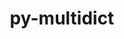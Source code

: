 ---
title: "py-multidict"
layout: cache
categories: [package, develop]
meta: {"compilers": ["apple-clang@16.0.0", "gcc@11.4.0", "gcc@13.2.0", "intel-oneapi-compilers@2025.1.0"], "num_specs": 116, "num_specs_by_stack": {"e4s": 24, "e4s-oneapi": 16, "ml-darwin-aarch64-mps": 24, "ml-linux-aarch64-cpu": 27, "ml-linux-aarch64-cuda": 26, "ml-linux-x86_64-cpu": 24, "ml-linux-x86_64-cuda": 23, "root": 116}, "oss": ["sequoia", "ubuntu22.04", "ubuntu24.04"], "platforms": ["darwin", "linux"], "stacks": ["e4s", "e4s-oneapi", "ml-darwin-aarch64-mps", "ml-linux-aarch64-cpu", "ml-linux-aarch64-cuda", "ml-linux-x86_64-cpu", "ml-linux-x86_64-cuda", "root"], "targets": ["aarch64", "x86_64_v3"], "versions": ["6.1.0"]}
spec_details: [{"compiler": "apple-clang@16.0.0", "hash": "2tgnxc34lmldx4rhbsmenmxaoje6n3j4", "os": "sequoia", "platform": "darwin", "size": "-", "stacks": ["ml-darwin-aarch64-mps", "root"], "target": "aarch64", "variants": ["build_system=python_pip"], "versions": ["6.1.0"]}, {"compiler": "gcc@13.2.0", "hash": "2va2ibvbxt6j2ukpm52msha675q4cvab", "os": "ubuntu24.04", "platform": "linux", "size": "-", "stacks": ["ml-linux-x86_64-cpu", "ml-linux-x86_64-cuda", "root"], "target": "x86_64_v3", "variants": ["build_system=python_pip"], "versions": ["6.1.0"]}, {"compiler": "gcc@13.2.0", "hash": "33hrviraccmvyodtfkphtlvncyhm4t7p", "os": "ubuntu24.04", "platform": "linux", "size": "-", "stacks": ["ml-linux-x86_64-cpu", "ml-linux-x86_64-cuda", "root"], "target": "x86_64_v3", "variants": ["build_system=python_pip"], "versions": ["6.1.0"]}, {"compiler": "gcc@13.2.0", "hash": "3ah2ea64dt2uaa2uca6se5rdbn77mega", "os": "ubuntu24.04", "platform": "linux", "size": "-", "stacks": ["ml-linux-x86_64-cpu", "ml-linux-x86_64-cuda", "root"], "target": "x86_64_v3", "variants": ["build_system=python_pip"], "versions": ["6.1.0"]}, {"compiler": "gcc@13.2.0", "hash": "3bz5fzdyqzo3fp2axv5xdyn2gcz6bnww", "os": "ubuntu24.04", "platform": "linux", "size": "-", "stacks": ["ml-linux-aarch64-cpu", "ml-linux-aarch64-cuda", "root"], "target": "aarch64", "variants": ["build_system=python_pip"], "versions": ["6.1.0"]}, {"compiler": "gcc@11.4.0", "hash": "3pmbusjvxtrkkvn25bnghmc74nk5qlct", "os": "ubuntu22.04", "platform": "linux", "size": "-", "stacks": ["e4s", "root"], "target": "x86_64_v3", "variants": ["build_system=python_pip"], "versions": ["6.1.0"]}, {"compiler": "gcc@13.2.0", "hash": "42t2l36wymckis6qmndj5xgczqogfqoz", "os": "ubuntu24.04", "platform": "linux", "size": "-", "stacks": ["ml-linux-x86_64-cpu", "ml-linux-x86_64-cuda", "root"], "target": "x86_64_v3", "variants": ["build_system=python_pip"], "versions": ["6.1.0"]}, {"compiler": "gcc@13.2.0", "hash": "4gabp43ad5nb7knwav3uq4gl5becxvej", "os": "ubuntu24.04", "platform": "linux", "size": "-", "stacks": ["ml-linux-aarch64-cuda", "root"], "target": "aarch64", "variants": ["build_system=python_pip"], "versions": ["6.1.0"]}, {"compiler": "apple-clang@16.0.0", "hash": "4mokbtzc6wlyyqr72vmq4tlsxhodns2b", "os": "sequoia", "platform": "darwin", "size": "-", "stacks": ["ml-darwin-aarch64-mps", "root"], "target": "aarch64", "variants": ["build_system=python_pip"], "versions": ["6.1.0"]}, {"compiler": "gcc@11.4.0", "hash": "4nvkiuw36b2paniqnoa5ky5tny64vaur", "os": "ubuntu22.04", "platform": "linux", "size": "-", "stacks": ["e4s", "root"], "target": "x86_64_v3", "variants": ["build_system=python_pip"], "versions": ["6.1.0"]}, {"compiler": "gcc@13.2.0", "hash": "52ymrri5v2ne7yextjh2loshk4kdzkx6", "os": "ubuntu24.04", "platform": "linux", "size": "-", "stacks": ["ml-linux-aarch64-cpu", "ml-linux-aarch64-cuda", "root"], "target": "aarch64", "variants": ["build_system=python_pip"], "versions": ["6.1.0"]}, {"compiler": "gcc@11.4.0", "hash": "5azjikawqce7v7z4hcijyqsjye7mykh7", "os": "ubuntu22.04", "platform": "linux", "size": "-", "stacks": ["e4s", "root"], "target": "x86_64_v3", "variants": ["build_system=python_pip"], "versions": ["6.1.0"]}, {"compiler": "gcc@11.4.0", "hash": "5nenvuexyk4mca2vmra6m6mhwkvvyozl", "os": "ubuntu22.04", "platform": "linux", "size": "-", "stacks": ["e4s", "root"], "target": "x86_64_v3", "variants": ["build_system=python_pip"], "versions": ["6.1.0"]}, {"compiler": "gcc@13.2.0", "hash": "67jgqr734bst5lge2qoti7xl5nsnpdef", "os": "ubuntu24.04", "platform": "linux", "size": "-", "stacks": ["ml-linux-x86_64-cpu", "ml-linux-x86_64-cuda", "root"], "target": "x86_64_v3", "variants": ["build_system=python_pip"], "versions": ["6.1.0"]}, {"compiler": "gcc@11.4.0", "hash": "6fjoemn2gx74i53z7heeiwn3m4dqdd2m", "os": "ubuntu22.04", "platform": "linux", "size": "-", "stacks": ["e4s", "root"], "target": "x86_64_v3", "variants": ["build_system=python_pip"], "versions": ["6.1.0"]}, {"compiler": "intel-oneapi-compilers@2025.1.0", "hash": "6oyuwcrb5fovk3dpeggmiem3ps3nisuc", "os": "ubuntu22.04", "platform": "linux", "size": "-", "stacks": ["e4s-oneapi", "root"], "target": "x86_64_v3", "variants": ["build_system=python_pip"], "versions": ["6.1.0"]}, {"compiler": "gcc@11.4.0", "hash": "75jcircxvfwsil27laooxcw5jfmulwd2", "os": "ubuntu22.04", "platform": "linux", "size": "-", "stacks": ["e4s", "root"], "target": "x86_64_v3", "variants": ["build_system=python_pip"], "versions": ["6.1.0"]}, {"compiler": "gcc@11.4.0", "hash": "76vbwbauxber6ctwomf4motar4qaue6w", "os": "ubuntu22.04", "platform": "linux", "size": "-", "stacks": ["e4s", "root"], "target": "x86_64_v3", "variants": ["build_system=python_pip"], "versions": ["6.1.0"]}, {"compiler": "apple-clang@16.0.0", "hash": "77edr4435tvjsn7ey4hcueddezl376ih", "os": "sequoia", "platform": "darwin", "size": "-", "stacks": ["ml-darwin-aarch64-mps", "root"], "target": "aarch64", "variants": ["build_system=python_pip"], "versions": ["6.1.0"]}, {"compiler": "gcc@13.2.0", "hash": "7eqnopex7rh6tlalxfr5bolth4too3gl", "os": "ubuntu24.04", "platform": "linux", "size": "-", "stacks": ["ml-linux-aarch64-cpu", "ml-linux-aarch64-cuda", "root"], "target": "aarch64", "variants": ["build_system=python_pip"], "versions": ["6.1.0"]}, {"compiler": "gcc@13.2.0", "hash": "7kk5vsoixrzsmd4rxbat32syy2qx4oel", "os": "ubuntu24.04", "platform": "linux", "size": "-", "stacks": ["ml-linux-aarch64-cpu", "root"], "target": "aarch64", "variants": ["build_system=python_pip"], "versions": ["6.1.0"]}, {"compiler": "gcc@13.2.0", "hash": "7m3phdfl6ctmlangcyn5aldatgr7axar", "os": "ubuntu24.04", "platform": "linux", "size": "-", "stacks": ["ml-linux-aarch64-cpu", "root"], "target": "aarch64", "variants": ["build_system=python_pip"], "versions": ["6.1.0"]}, {"compiler": "intel-oneapi-compilers@2025.1.0", "hash": "7ocq7idfs2vggqxopm5arbjdbb2yhjlc", "os": "ubuntu22.04", "platform": "linux", "size": "-", "stacks": ["e4s-oneapi", "root"], "target": "x86_64_v3", "variants": ["build_system=python_pip"], "versions": ["6.1.0"]}, {"compiler": "gcc@13.2.0", "hash": "7wesha7yb6nsyf24xo3xoncs7qf6lvir", "os": "ubuntu24.04", "platform": "linux", "size": "-", "stacks": ["ml-linux-aarch64-cpu", "ml-linux-aarch64-cuda", "root"], "target": "aarch64", "variants": ["build_system=python_pip"], "versions": ["6.1.0"]}, {"compiler": "gcc@11.4.0", "hash": "7ymr7t2xpn2ze3ndzbuoli43daroyq5c", "os": "ubuntu22.04", "platform": "linux", "size": "-", "stacks": ["e4s", "root"], "target": "x86_64_v3", "variants": ["build_system=python_pip"], "versions": ["6.1.0"]}, {"compiler": "gcc@13.2.0", "hash": "a3zpufbcipnp455ert2bhmelgx4zsg4v", "os": "ubuntu24.04", "platform": "linux", "size": "-", "stacks": ["ml-linux-aarch64-cpu", "ml-linux-aarch64-cuda", "root"], "target": "aarch64", "variants": ["build_system=python_pip"], "versions": ["6.1.0"]}, {"compiler": "gcc@11.4.0", "hash": "a45s55v5gpjj2cpt4vofickivw2bxrl5", "os": "ubuntu22.04", "platform": "linux", "size": "-", "stacks": ["e4s", "root"], "target": "x86_64_v3", "variants": ["build_system=python_pip"], "versions": ["6.1.0"]}, {"compiler": "gcc@11.4.0", "hash": "a7gqqa5apzc4htgjzfrhlfbnh7bwo4t7", "os": "ubuntu22.04", "platform": "linux", "size": "-", "stacks": ["e4s", "root"], "target": "x86_64_v3", "variants": ["build_system=python_pip"], "versions": ["6.1.0"]}, {"compiler": "apple-clang@16.0.0", "hash": "ayr7u6p3xi2b7oqbem557uul2l5o7oam", "os": "sequoia", "platform": "darwin", "size": "-", "stacks": ["ml-darwin-aarch64-mps", "root"], "target": "aarch64", "variants": ["build_system=python_pip"], "versions": ["6.1.0"]}, {"compiler": "gcc@11.4.0", "hash": "bgkhot24xbycwuloexymmf34aysceibx", "os": "ubuntu22.04", "platform": "linux", "size": "-", "stacks": ["e4s", "root"], "target": "x86_64_v3", "variants": ["build_system=python_pip"], "versions": ["6.1.0"]}, {"compiler": "apple-clang@16.0.0", "hash": "byn5pohk5f2epd2ntp5pme6pdzueppeo", "os": "sequoia", "platform": "darwin", "size": "-", "stacks": ["ml-darwin-aarch64-mps", "root"], "target": "aarch64", "variants": ["build_system=python_pip"], "versions": ["6.1.0"]}, {"compiler": "gcc@11.4.0", "hash": "c2oehcqewgkwx7zexdxudjnay3mymrct", "os": "ubuntu22.04", "platform": "linux", "size": "-", "stacks": ["e4s", "root"], "target": "x86_64_v3", "variants": ["build_system=python_pip"], "versions": ["6.1.0"]}, {"compiler": "apple-clang@16.0.0", "hash": "c6zrj6so2smgzifxidqj3oq2uw3qmuvr", "os": "sequoia", "platform": "darwin", "size": "-", "stacks": ["ml-darwin-aarch64-mps", "root"], "target": "aarch64", "variants": ["build_system=python_pip"], "versions": ["6.1.0"]}, {"compiler": "apple-clang@16.0.0", "hash": "ca4hvtrpepqh3isqmxmm4egwcmgcdnlj", "os": "sequoia", "platform": "darwin", "size": "-", "stacks": ["ml-darwin-aarch64-mps", "root"], "target": "aarch64", "variants": ["build_system=python_pip"], "versions": ["6.1.0"]}, {"compiler": "apple-clang@16.0.0", "hash": "cgqxxiwzwszxnxdgmgb66j3vxmwqoih6", "os": "sequoia", "platform": "darwin", "size": "-", "stacks": ["ml-darwin-aarch64-mps", "root"], "target": "aarch64", "variants": ["build_system=python_pip"], "versions": ["6.1.0"]}, {"compiler": "gcc@13.2.0", "hash": "cim6vovbif7dgrrgxw3r4lmaaepplhft", "os": "ubuntu24.04", "platform": "linux", "size": "-", "stacks": ["ml-linux-aarch64-cpu", "ml-linux-aarch64-cuda", "root"], "target": "aarch64", "variants": ["build_system=python_pip"], "versions": ["6.1.0"]}, {"compiler": "apple-clang@16.0.0", "hash": "cjhlrze4zer4yo62hvcofrmqep54sik7", "os": "sequoia", "platform": "darwin", "size": "-", "stacks": ["ml-darwin-aarch64-mps", "root"], "target": "aarch64", "variants": ["build_system=python_pip"], "versions": ["6.1.0"]}, {"compiler": "gcc@13.2.0", "hash": "cq5mopmoriijdwkcr7v3wvodcwzzaycq", "os": "ubuntu24.04", "platform": "linux", "size": "-", "stacks": ["ml-linux-x86_64-cpu", "ml-linux-x86_64-cuda", "root"], "target": "x86_64_v3", "variants": ["build_system=python_pip"], "versions": ["6.1.0"]}, {"compiler": "gcc@13.2.0", "hash": "d2a36bmpn3abaedyczqjzoabyoguqsun", "os": "ubuntu24.04", "platform": "linux", "size": "-", "stacks": ["ml-linux-x86_64-cpu", "ml-linux-x86_64-cuda", "root"], "target": "x86_64_v3", "variants": ["build_system=python_pip"], "versions": ["6.1.0"]}, {"compiler": "apple-clang@16.0.0", "hash": "dchg2ozxt4teah6utorfc5h7zvrxcmkq", "os": "sequoia", "platform": "darwin", "size": "-", "stacks": ["ml-darwin-aarch64-mps", "root"], "target": "aarch64", "variants": ["build_system=python_pip"], "versions": ["6.1.0"]}, {"compiler": "gcc@13.2.0", "hash": "dnut7mnvnplonxya5qflrwtqtzqhqz2i", "os": "ubuntu24.04", "platform": "linux", "size": "-", "stacks": ["ml-linux-aarch64-cpu", "ml-linux-aarch64-cuda", "root"], "target": "aarch64", "variants": ["build_system=python_pip"], "versions": ["6.1.0"]}, {"compiler": "gcc@11.4.0", "hash": "dvhrs5z2bsee42rio4vo47qoc6kwriqw", "os": "ubuntu22.04", "platform": "linux", "size": "-", "stacks": ["e4s", "root"], "target": "x86_64_v3", "variants": ["build_system=python_pip"], "versions": ["6.1.0"]}, {"compiler": "gcc@13.2.0", "hash": "dx6krgcrcoszbs74ze4dzewk56cy7yf5", "os": "ubuntu24.04", "platform": "linux", "size": "-", "stacks": ["ml-linux-aarch64-cpu", "ml-linux-aarch64-cuda", "root"], "target": "aarch64", "variants": ["build_system=python_pip"], "versions": ["6.1.0"]}, {"compiler": "intel-oneapi-compilers@2025.1.0", "hash": "e7kxq66fbdvowh7pgpsvtotphpsr2euz", "os": "ubuntu22.04", "platform": "linux", "size": "-", "stacks": ["e4s-oneapi", "root"], "target": "x86_64_v3", "variants": ["build_system=python_pip"], "versions": ["6.1.0"]}, {"compiler": "apple-clang@16.0.0", "hash": "eloxkwzddb46ezlr4r3yjguwsr77duaf", "os": "sequoia", "platform": "darwin", "size": "-", "stacks": ["ml-darwin-aarch64-mps", "root"], "target": "aarch64", "variants": ["build_system=python_pip"], "versions": ["6.1.0"]}, {"compiler": "gcc@13.2.0", "hash": "eqcaxcq4oqbsr5jwh6gobnxqwawi5pvi", "os": "ubuntu24.04", "platform": "linux", "size": "-", "stacks": ["ml-linux-x86_64-cpu", "ml-linux-x86_64-cuda", "root"], "target": "x86_64_v3", "variants": ["build_system=python_pip"], "versions": ["6.1.0"]}, {"compiler": "intel-oneapi-compilers@2025.1.0", "hash": "fdcsyzgqozishznps22attpsidfans6g", "os": "ubuntu22.04", "platform": "linux", "size": "-", "stacks": ["e4s-oneapi", "root"], "target": "x86_64_v3", "variants": ["build_system=python_pip"], "versions": ["6.1.0"]}, {"compiler": "gcc@13.2.0", "hash": "fmkrxopip3s5nvw6ajka4u437pjakgm5", "os": "ubuntu24.04", "platform": "linux", "size": "-", "stacks": ["ml-linux-aarch64-cpu", "ml-linux-aarch64-cuda", "root"], "target": "aarch64", "variants": ["build_system=python_pip"], "versions": ["6.1.0"]}, {"compiler": "gcc@11.4.0", "hash": "fmtd7mmyy6t5jgaytbbuaocew4iblcn4", "os": "ubuntu22.04", "platform": "linux", "size": "-", "stacks": ["e4s", "root"], "target": "x86_64_v3", "variants": ["build_system=python_pip"], "versions": ["6.1.0"]}, {"compiler": "gcc@11.4.0", "hash": "fnhslgytx73464ljdcr37rg6b3o7cqcv", "os": "ubuntu22.04", "platform": "linux", "size": "-", "stacks": ["e4s", "root"], "target": "x86_64_v3", "variants": ["build_system=python_pip"], "versions": ["6.1.0"]}, {"compiler": "gcc@11.4.0", "hash": "g27qbe3zl3dfyqcsdrnm3vwvctauyg5p", "os": "ubuntu22.04", "platform": "linux", "size": "-", "stacks": ["e4s", "root"], "target": "x86_64_v3", "variants": ["build_system=python_pip"], "versions": ["6.1.0"]}, {"compiler": "intel-oneapi-compilers@2025.1.0", "hash": "gbejidm74h3mzvnr4jrdm5f5iyfs5eia", "os": "ubuntu22.04", "platform": "linux", "size": "-", "stacks": ["e4s-oneapi", "root"], "target": "x86_64_v3", "variants": ["build_system=python_pip"], "versions": ["6.1.0"]}, {"compiler": "apple-clang@16.0.0", "hash": "gbvmy3jzmbjexvndlvqogetyjxtk3vhz", "os": "sequoia", "platform": "darwin", "size": "-", "stacks": ["ml-darwin-aarch64-mps", "root"], "target": "aarch64", "variants": ["build_system=python_pip"], "versions": ["6.1.0"]}, {"compiler": "gcc@13.2.0", "hash": "gjwo3j2cqdrtmabovqrna2cfldfnq7w7", "os": "ubuntu24.04", "platform": "linux", "size": "-", "stacks": ["ml-linux-aarch64-cpu", "ml-linux-aarch64-cuda", "root"], "target": "aarch64", "variants": ["build_system=python_pip"], "versions": ["6.1.0"]}, {"compiler": "apple-clang@16.0.0", "hash": "gkofvasam5ezt22hqqjgbhiesxfkbuw2", "os": "sequoia", "platform": "darwin", "size": "-", "stacks": ["ml-darwin-aarch64-mps", "root"], "target": "aarch64", "variants": ["build_system=python_pip"], "versions": ["6.1.0"]}, {"compiler": "gcc@13.2.0", "hash": "gn32hnn3t36jorbmebkbbah7mvfpwbjz", "os": "ubuntu24.04", "platform": "linux", "size": "-", "stacks": ["ml-linux-x86_64-cpu", "ml-linux-x86_64-cuda", "root"], "target": "x86_64_v3", "variants": ["build_system=python_pip"], "versions": ["6.1.0"]}, {"compiler": "apple-clang@16.0.0", "hash": "gph2ick7kzaku3ma7dj225vhs7eoe4lv", "os": "sequoia", "platform": "darwin", "size": "-", "stacks": ["ml-darwin-aarch64-mps", "root"], "target": "aarch64", "variants": ["build_system=python_pip"], "versions": ["6.1.0"]}, {"compiler": "gcc@13.2.0", "hash": "hcblzxrxe2xgbr63nfnktseseqda3w57", "os": "ubuntu24.04", "platform": "linux", "size": "-", "stacks": ["ml-linux-x86_64-cpu", "ml-linux-x86_64-cuda", "root"], "target": "x86_64_v3", "variants": ["build_system=python_pip"], "versions": ["6.1.0"]}, {"compiler": "gcc@11.4.0", "hash": "ifuwmab7aa3rv5jhupg74c67pwdartyv", "os": "ubuntu22.04", "platform": "linux", "size": "-", "stacks": ["e4s", "root"], "target": "x86_64_v3", "variants": ["build_system=python_pip"], "versions": ["6.1.0"]}, {"compiler": "gcc@13.2.0", "hash": "im4fgww6cm5bn7xzl7dhw272st7k5vol", "os": "ubuntu24.04", "platform": "linux", "size": "-", "stacks": ["ml-linux-aarch64-cpu", "ml-linux-aarch64-cuda", "root"], "target": "aarch64", "variants": ["build_system=python_pip"], "versions": ["6.1.0"]}, {"compiler": "gcc@13.2.0", "hash": "ipiig7ouzoron4lcjig42vv64ps5bgro", "os": "ubuntu24.04", "platform": "linux", "size": "-", "stacks": ["ml-linux-x86_64-cpu", "ml-linux-x86_64-cuda", "root"], "target": "x86_64_v3", "variants": ["build_system=python_pip"], "versions": ["6.1.0"]}, {"compiler": "gcc@13.2.0", "hash": "j6pkft3juoxbd7f7qhgu3toffuxxc654", "os": "ubuntu24.04", "platform": "linux", "size": "-", "stacks": ["ml-linux-aarch64-cpu", "ml-linux-aarch64-cuda", "root"], "target": "aarch64", "variants": ["build_system=python_pip"], "versions": ["6.1.0"]}, {"compiler": "apple-clang@16.0.0", "hash": "j73qggtah43h5kbrffgam7alk2zqbiec", "os": "sequoia", "platform": "darwin", "size": "-", "stacks": ["ml-darwin-aarch64-mps", "root"], "target": "aarch64", "variants": ["build_system=python_pip"], "versions": ["6.1.0"]}, {"compiler": "gcc@13.2.0", "hash": "jbhtwel7ygm22qia7k3ui3cc367k4dbj", "os": "ubuntu24.04", "platform": "linux", "size": "-", "stacks": ["ml-linux-aarch64-cpu", "ml-linux-aarch64-cuda", "root"], "target": "aarch64", "variants": ["build_system=python_pip"], "versions": ["6.1.0"]}, {"compiler": "intel-oneapi-compilers@2025.1.0", "hash": "ji4n22acoscb7me5d65yiitjwids5hhc", "os": "ubuntu22.04", "platform": "linux", "size": "-", "stacks": ["e4s-oneapi", "root"], "target": "x86_64_v3", "variants": ["build_system=python_pip"], "versions": ["6.1.0"]}, {"compiler": "apple-clang@16.0.0", "hash": "jn4dxjufjhfeaqme6ntznsyv3vkqxeo6", "os": "sequoia", "platform": "darwin", "size": "-", "stacks": ["ml-darwin-aarch64-mps", "root"], "target": "aarch64", "variants": ["build_system=python_pip"], "versions": ["6.1.0"]}, {"compiler": "apple-clang@16.0.0", "hash": "kejprocadkmeuol4vwwqya23jj3ne52q", "os": "sequoia", "platform": "darwin", "size": "-", "stacks": ["ml-darwin-aarch64-mps", "root"], "target": "aarch64", "variants": ["build_system=python_pip"], "versions": ["6.1.0"]}, {"compiler": "gcc@13.2.0", "hash": "kg6sykadlrx4eqnihsvei357abaadyv2", "os": "ubuntu24.04", "platform": "linux", "size": "-", "stacks": ["ml-linux-x86_64-cpu", "ml-linux-x86_64-cuda", "root"], "target": "x86_64_v3", "variants": ["build_system=python_pip"], "versions": ["6.1.0"]}, {"compiler": "gcc@11.4.0", "hash": "kv2jr3h7jkihb53b5ztbelmmq3e4lptq", "os": "ubuntu22.04", "platform": "linux", "size": "-", "stacks": ["e4s", "root"], "target": "x86_64_v3", "variants": ["build_system=python_pip"], "versions": ["6.1.0"]}, {"compiler": "gcc@13.2.0", "hash": "l4qhvimhio4qgubovjylhzobpbd5g33j", "os": "ubuntu24.04", "platform": "linux", "size": "-", "stacks": ["ml-linux-aarch64-cpu", "ml-linux-aarch64-cuda", "root"], "target": "aarch64", "variants": ["build_system=python_pip"], "versions": ["6.1.0"]}, {"compiler": "gcc@13.2.0", "hash": "l7dnh2q4ltnomovglox3ijkm6lgcgvcx", "os": "ubuntu24.04", "platform": "linux", "size": "-", "stacks": ["ml-linux-aarch64-cpu", "ml-linux-aarch64-cuda", "root"], "target": "aarch64", "variants": ["build_system=python_pip"], "versions": ["6.1.0"]}, {"compiler": "gcc@13.2.0", "hash": "lterpgyxzmdnkt7j2ygnlk3wkwqciuvb", "os": "ubuntu24.04", "platform": "linux", "size": "-", "stacks": ["ml-linux-aarch64-cpu", "ml-linux-aarch64-cuda", "root"], "target": "aarch64", "variants": ["build_system=python_pip"], "versions": ["6.1.0"]}, {"compiler": "intel-oneapi-compilers@2025.1.0", "hash": "m5qeqplxruvjs7dh2sg6gvdhdodkggvw", "os": "ubuntu22.04", "platform": "linux", "size": "-", "stacks": ["e4s-oneapi", "root"], "target": "x86_64_v3", "variants": ["build_system=python_pip"], "versions": ["6.1.0"]}, {"compiler": "gcc@13.2.0", "hash": "mb2gamfyftt7lzz7phngp424v7qdoyql", "os": "ubuntu24.04", "platform": "linux", "size": "-", "stacks": ["ml-linux-aarch64-cpu", "ml-linux-aarch64-cuda", "root"], "target": "aarch64", "variants": ["build_system=python_pip"], "versions": ["6.1.0"]}, {"compiler": "gcc@11.4.0", "hash": "mb6gtf5ins67c5kcg22iz3b5jrje4z5c", "os": "ubuntu22.04", "platform": "linux", "size": "-", "stacks": ["e4s", "root"], "target": "x86_64_v3", "variants": ["build_system=python_pip"], "versions": ["6.1.0"]}, {"compiler": "apple-clang@16.0.0", "hash": "mnhaafsxakfpmg5ctmucnch3dev6z3dj", "os": "sequoia", "platform": "darwin", "size": "-", "stacks": ["ml-darwin-aarch64-mps", "root"], "target": "aarch64", "variants": ["build_system=python_pip"], "versions": ["6.1.0"]}, {"compiler": "gcc@13.2.0", "hash": "mvg23ssarbb2ygbzybkv6exrjljlrqif", "os": "ubuntu24.04", "platform": "linux", "size": "-", "stacks": ["ml-linux-aarch64-cpu", "ml-linux-aarch64-cuda", "root"], "target": "aarch64", "variants": ["build_system=python_pip"], "versions": ["6.1.0"]}, {"compiler": "intel-oneapi-compilers@2025.1.0", "hash": "mvjowmzh6symvya76im6nysdbymo5ljl", "os": "ubuntu22.04", "platform": "linux", "size": "-", "stacks": ["e4s-oneapi", "root"], "target": "x86_64_v3", "variants": ["build_system=python_pip"], "versions": ["6.1.0"]}, {"compiler": "gcc@13.2.0", "hash": "nqcauerzbjwz6alyjbywhblpubwxzqtj", "os": "ubuntu24.04", "platform": "linux", "size": "-", "stacks": ["ml-linux-x86_64-cpu", "ml-linux-x86_64-cuda", "root"], "target": "x86_64_v3", "variants": ["build_system=python_pip"], "versions": ["6.1.0"]}, {"compiler": "apple-clang@16.0.0", "hash": "odwm5khehfk3duduhmmd2da5t7x6deka", "os": "sequoia", "platform": "darwin", "size": "-", "stacks": ["ml-darwin-aarch64-mps", "root"], "target": "aarch64", "variants": ["build_system=python_pip"], "versions": ["6.1.0"]}, {"compiler": "gcc@11.4.0", "hash": "onhedx5klqqifvdsvqn5qncf3lfc5m2f", "os": "ubuntu22.04", "platform": "linux", "size": "-", "stacks": ["e4s", "root"], "target": "x86_64_v3", "variants": ["build_system=python_pip"], "versions": ["6.1.0"]}, {"compiler": "gcc@13.2.0", "hash": "pxm2c3oanytfg2vainnpmvdwdf2w7gc5", "os": "ubuntu24.04", "platform": "linux", "size": "-", "stacks": ["ml-linux-x86_64-cpu", "ml-linux-x86_64-cuda", "root"], "target": "x86_64_v3", "variants": ["build_system=python_pip"], "versions": ["6.1.0"]}, {"compiler": "gcc@13.2.0", "hash": "qijyemwn4tik2hr5bobzc4xx4xofhlzv", "os": "ubuntu24.04", "platform": "linux", "size": "-", "stacks": ["ml-linux-aarch64-cpu", "ml-linux-aarch64-cuda", "root"], "target": "aarch64", "variants": ["build_system=python_pip"], "versions": ["6.1.0"]}, {"compiler": "gcc@11.4.0", "hash": "qtcxxtozary3n2siv4vkd22hg47xrzbm", "os": "ubuntu22.04", "platform": "linux", "size": "-", "stacks": ["e4s", "root"], "target": "x86_64_v3", "variants": ["build_system=python_pip"], "versions": ["6.1.0"]}, {"compiler": "gcc@11.4.0", "hash": "r5qwwa3ndxemstsdz6klohjeg3qooyhj", "os": "ubuntu22.04", "platform": "linux", "size": "-", "stacks": ["e4s", "root"], "target": "x86_64_v3", "variants": ["build_system=python_pip"], "versions": ["6.1.0"]}, {"compiler": "intel-oneapi-compilers@2025.1.0", "hash": "retsswdklj4qrppltryykh7nc2a7gdcr", "os": "ubuntu22.04", "platform": "linux", "size": "-", "stacks": ["e4s-oneapi", "root"], "target": "x86_64_v3", "variants": ["build_system=python_pip"], "versions": ["6.1.0"]}, {"compiler": "gcc@13.2.0", "hash": "rum2mp5whsr77oopekqjiw6d4ikenrcr", "os": "ubuntu24.04", "platform": "linux", "size": "-", "stacks": ["ml-linux-x86_64-cpu", "ml-linux-x86_64-cuda", "root"], "target": "x86_64_v3", "variants": ["build_system=python_pip"], "versions": ["6.1.0"]}, {"compiler": "intel-oneapi-compilers@2025.1.0", "hash": "s6hmfepp352jdvjqacyj65y5owl25la5", "os": "ubuntu22.04", "platform": "linux", "size": "-", "stacks": ["e4s-oneapi", "root"], "target": "x86_64_v3", "variants": ["build_system=python_pip"], "versions": ["6.1.0"]}, {"compiler": "gcc@13.2.0", "hash": "sdcygk3vrwqnuodasmdw5kviymmlygm5", "os": "ubuntu24.04", "platform": "linux", "size": "-", "stacks": ["ml-linux-x86_64-cpu", "ml-linux-x86_64-cuda", "root"], "target": "x86_64_v3", "variants": ["build_system=python_pip"], "versions": ["6.1.0"]}, {"compiler": "gcc@13.2.0", "hash": "sqy35a5o45xffgw2m6gfboun6rc6pw2y", "os": "ubuntu24.04", "platform": "linux", "size": "-", "stacks": ["ml-linux-aarch64-cpu", "ml-linux-aarch64-cuda", "root"], "target": "aarch64", "variants": ["build_system=python_pip"], "versions": ["6.1.0"]}, {"compiler": "gcc@13.2.0", "hash": "t4tcdueupu2phzp3ek6jgez3ksftyzcm", "os": "ubuntu24.04", "platform": "linux", "size": "-", "stacks": ["ml-linux-x86_64-cpu", "ml-linux-x86_64-cuda", "root"], "target": "x86_64_v3", "variants": ["build_system=python_pip"], "versions": ["6.1.0"]}, {"compiler": "gcc@13.2.0", "hash": "t77u422wyd7ia3rvudkrcas33w3ouefm", "os": "ubuntu24.04", "platform": "linux", "size": "-", "stacks": ["ml-linux-x86_64-cpu", "ml-linux-x86_64-cuda", "root"], "target": "x86_64_v3", "variants": ["build_system=python_pip"], "versions": ["6.1.0"]}, {"compiler": "gcc@13.2.0", "hash": "uoprqxyyxpwkws54uh7e3toah3qwmtgi", "os": "ubuntu24.04", "platform": "linux", "size": "-", "stacks": ["ml-linux-x86_64-cpu", "ml-linux-x86_64-cuda", "root"], "target": "x86_64_v3", "variants": ["build_system=python_pip"], "versions": ["6.1.0"]}, {"compiler": "intel-oneapi-compilers@2025.1.0", "hash": "v4yghdvemd5kitnfwoqo5327vdswvk23", "os": "ubuntu22.04", "platform": "linux", "size": "-", "stacks": ["e4s-oneapi", "root"], "target": "x86_64_v3", "variants": ["build_system=python_pip"], "versions": ["6.1.0"]}, {"compiler": "gcc@13.2.0", "hash": "v52sznrxq3jdg5cijcrj23vnijcf5wtg", "os": "ubuntu24.04", "platform": "linux", "size": "-", "stacks": ["ml-linux-aarch64-cpu", "ml-linux-aarch64-cuda", "root"], "target": "aarch64", "variants": ["build_system=python_pip"], "versions": ["6.1.0"]}, {"compiler": "gcc@13.2.0", "hash": "ve4p6swgvdv3e44qy3r3liea7nufe53i", "os": "ubuntu24.04", "platform": "linux", "size": "-", "stacks": ["ml-linux-x86_64-cpu", "ml-linux-x86_64-cuda", "root"], "target": "x86_64_v3", "variants": ["build_system=python_pip"], "versions": ["6.1.0"]}, {"compiler": "gcc@13.2.0", "hash": "vk4i4cblr6hghase2bkvvr5xx7nft4ap", "os": "ubuntu24.04", "platform": "linux", "size": "-", "stacks": ["ml-linux-aarch64-cpu", "ml-linux-aarch64-cuda", "root"], "target": "aarch64", "variants": ["build_system=python_pip"], "versions": ["6.1.0"]}, {"compiler": "gcc@13.2.0", "hash": "vkszh2svlkpgne6t6odffdy5xtt4acsd", "os": "ubuntu24.04", "platform": "linux", "size": "-", "stacks": ["ml-linux-x86_64-cpu", "root"], "target": "x86_64_v3", "variants": ["build_system=python_pip"], "versions": ["6.1.0"]}, {"compiler": "gcc@13.2.0", "hash": "vvmnftl3lvgozejvdiagwjj4eydebzsy", "os": "ubuntu24.04", "platform": "linux", "size": "-", "stacks": ["ml-linux-aarch64-cpu", "ml-linux-aarch64-cuda", "root"], "target": "aarch64", "variants": ["build_system=python_pip"], "versions": ["6.1.0"]}, {"compiler": "gcc@13.2.0", "hash": "wbx6qbhhzjpukl4f5ae2b3eaguq4mjc7", "os": "ubuntu24.04", "platform": "linux", "size": "-", "stacks": ["ml-linux-aarch64-cpu", "ml-linux-aarch64-cuda", "root"], "target": "aarch64", "variants": ["build_system=python_pip"], "versions": ["6.1.0"]}, {"compiler": "gcc@13.2.0", "hash": "wkatyxxwdun7gpzzfio5kpfqbv5dkomp", "os": "ubuntu24.04", "platform": "linux", "size": "-", "stacks": ["ml-linux-x86_64-cpu", "ml-linux-x86_64-cuda", "root"], "target": "x86_64_v3", "variants": ["build_system=python_pip"], "versions": ["6.1.0"]}, {"compiler": "apple-clang@16.0.0", "hash": "wpj4a3rz6itjiootcdqonk53dahx4cg4", "os": "sequoia", "platform": "darwin", "size": "-", "stacks": ["ml-darwin-aarch64-mps", "root"], "target": "aarch64", "variants": ["build_system=python_pip"], "versions": ["6.1.0"]}, {"compiler": "intel-oneapi-compilers@2025.1.0", "hash": "wpk4veewdfywsojjymg5bix2g7yhoyml", "os": "ubuntu22.04", "platform": "linux", "size": "-", "stacks": ["e4s-oneapi", "root"], "target": "x86_64_v3", "variants": ["build_system=python_pip"], "versions": ["6.1.0"]}, {"compiler": "gcc@11.4.0", "hash": "wr2hg54uge5gv4tkly2xfmh64um3d5ao", "os": "ubuntu22.04", "platform": "linux", "size": "-", "stacks": ["e4s", "root"], "target": "x86_64_v3", "variants": ["build_system=python_pip"], "versions": ["6.1.0"]}, {"compiler": "apple-clang@16.0.0", "hash": "wrfafqb7gxbvwv2ksiho6oyyvxef5ruh", "os": "sequoia", "platform": "darwin", "size": "-", "stacks": ["ml-darwin-aarch64-mps", "root"], "target": "aarch64", "variants": ["build_system=python_pip"], "versions": ["6.1.0"]}, {"compiler": "intel-oneapi-compilers@2025.1.0", "hash": "x4gti6pdovitubdo2qx76wiewxtz4uht", "os": "ubuntu22.04", "platform": "linux", "size": "-", "stacks": ["e4s-oneapi", "root"], "target": "x86_64_v3", "variants": ["build_system=python_pip"], "versions": ["6.1.0"]}, {"compiler": "intel-oneapi-compilers@2025.1.0", "hash": "xn7q5siyluyfluqyyrjfqildkcvkcmaz", "os": "ubuntu22.04", "platform": "linux", "size": "-", "stacks": ["e4s-oneapi", "root"], "target": "x86_64_v3", "variants": ["build_system=python_pip"], "versions": ["6.1.0"]}, {"compiler": "apple-clang@16.0.0", "hash": "xpag6s25lwgkwucvmhpynqw2mi5lglcs", "os": "sequoia", "platform": "darwin", "size": "-", "stacks": ["ml-darwin-aarch64-mps", "root"], "target": "aarch64", "variants": ["build_system=python_pip"], "versions": ["6.1.0"]}, {"compiler": "gcc@13.2.0", "hash": "xrqwzq2pgko6lt4etiv4s7yc4df6qw2k", "os": "ubuntu24.04", "platform": "linux", "size": "-", "stacks": ["ml-linux-x86_64-cpu", "ml-linux-x86_64-cuda", "root"], "target": "x86_64_v3", "variants": ["build_system=python_pip"], "versions": ["6.1.0"]}, {"compiler": "apple-clang@16.0.0", "hash": "y4jcjdcpdsvilu6sj4ljt4rih5ckv2o5", "os": "sequoia", "platform": "darwin", "size": "-", "stacks": ["ml-darwin-aarch64-mps", "root"], "target": "aarch64", "variants": ["build_system=python_pip"], "versions": ["6.1.0"]}, {"compiler": "intel-oneapi-compilers@2025.1.0", "hash": "yeiauit5fcygyykwc5lwz2bs5bgukltb", "os": "ubuntu22.04", "platform": "linux", "size": "-", "stacks": ["e4s-oneapi", "root"], "target": "x86_64_v3", "variants": ["build_system=python_pip"], "versions": ["6.1.0"]}, {"compiler": "gcc@13.2.0", "hash": "ygv5xeceegrb5ajxjup4z2uegghlbdyo", "os": "ubuntu24.04", "platform": "linux", "size": "-", "stacks": ["ml-linux-aarch64-cpu", "ml-linux-aarch64-cuda", "root"], "target": "aarch64", "variants": ["build_system=python_pip"], "versions": ["6.1.0"]}, {"compiler": "apple-clang@16.0.0", "hash": "yivou6xyon2u25dqe4vfm2m67zrnshzn", "os": "sequoia", "platform": "darwin", "size": "-", "stacks": ["ml-darwin-aarch64-mps", "root"], "target": "aarch64", "variants": ["build_system=python_pip"], "versions": ["6.1.0"]}, {"compiler": "gcc@11.4.0", "hash": "yvdka3wl3hswklwlc64cpglt433w435y", "os": "ubuntu22.04", "platform": "linux", "size": "-", "stacks": ["e4s", "root"], "target": "x86_64_v3", "variants": ["build_system=python_pip"], "versions": ["6.1.0"]}, {"compiler": "intel-oneapi-compilers@2025.1.0", "hash": "ztbn7pjtwyqa6fjyd4mh63w2vat2gpau", "os": "ubuntu22.04", "platform": "linux", "size": "-", "stacks": ["e4s-oneapi", "root"], "target": "x86_64_v3", "variants": ["build_system=python_pip"], "versions": ["6.1.0"]}, {"compiler": "gcc@13.2.0", "hash": "zvr6nlrtgfhjfh33mnlrrqxirabfckkr", "os": "ubuntu24.04", "platform": "linux", "size": "-", "stacks": ["ml-linux-x86_64-cpu", "ml-linux-x86_64-cuda", "root"], "target": "x86_64_v3", "variants": ["build_system=python_pip"], "versions": ["6.1.0"]}]
---